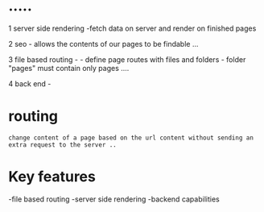# ..... 
1 server side rendering -fetch data on server and render on finished pages

2 seo - allows the contents of our pages to be findable ... 

3 file based routing - 
    - define page routes with files and folders 
    - folder "pages" must contain only pages .... 

4 back end - 

# routing 
    change content of a page based on the url content without sending an extra request to the server .. 


# Key features 

-file based routing 
-server side rendering 
-backend capabilities 





